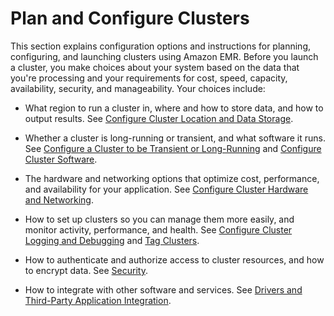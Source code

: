 # Plan and Configure Clusters<a name="emr-plan"></a>

This section explains configuration options and instructions for planning, configuring, and launching clusters using Amazon EMR\. Before you launch a cluster, you make choices about your system based on the data that you're processing and your requirements for cost, speed, capacity, availability, security, and manageability\. Your choices include: 

+ What region to run a cluster in, where and how to store data, and how to output results\. See [Configure Cluster Location and Data Storage](emr-cluster-location-data-storage.md)\.

+ Whether a cluster is long\-running or transient, and what software it runs\. See [Configure a Cluster to be Transient or Long\-Running](emr-plan-longrunning-transient.md) and [Configure Cluster Software](emr-plan-software.md)\.

+ The hardware and networking options that optimize cost, performance, and availability for your application\. See [Configure Cluster Hardware and Networking](emr-plan-instances.md)\.

+ How to set up clusters so you can manage them more easily, and monitor activity, performance, and health\. See [Configure Cluster Logging and Debugging](emr-plan-debugging.md) and [Tag Clusters](emr-plan-tags.md)\.

+ How to authenticate and authorize access to cluster resources, and how to encrypt data\. See [Security](emr-security.md)\.

+ How to integrate with other software and services\. See [Drivers and Third\-Party Application Integration](emr-plan-third-party.md)\.